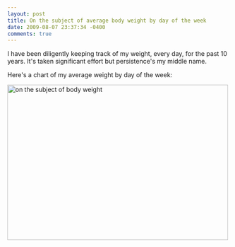 ```yaml
---
layout: post
title: On the subject of average body weight by day of the week
date: 2009-08-07 23:37:34 -0400
comments: true
---
```


I have been diligently keeping track of my weight, every day, for the past 10 years. It's taken significant effort but persistence's my middle name. 

Here's a chart of my average weight by day of the week:

<img src="http://farm3.static.flickr.com/2524/3799614914_7848ef7b10.jpg" width="500" height="351" alt="on the subject of body weight" /></a>
